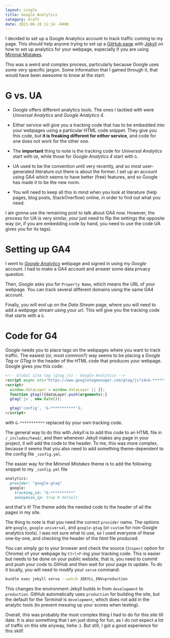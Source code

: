 ```yaml
---
layout: single
title: Google Analytics
category: draft
date: 2021-06-10 11:14 -0400
---
```


I decided to set up a Google Analytics account to track traffic coming to my page. This should help anyone trying to set up a [GitHub page][gh-pages] with [Jekyll][jekyll] on how to set up analytics for your webpage, especially if you are using [Minimal Mistakes][mm].

This was a weird and complex process, particularly because Google uses some very specific jargon. Some information that I gained through it, that would have been awesome to know at the start:

# G vs. UA

* *Google* offers different analytics tools. The ones I tackled with were *Universal Analytics* and *Google Analytics 4*. 

* Either service will give you a tracking code that has to be embedded into your webpages using a particular HTML code snippet. They give you this code, but **it is freaking different for either service**, and code for one does not work for the other one.

* The **important** thing to note is the tracking code for *Universal Analytics* start with `UA`, while those for *Google Analytics 4* start with `G`.

* UA used to be the convention until very recently, and so most user-generated literature out there is about the former. I set up an account using GA4 which seems to have better (free) features, and so Google has made it to be the new norm. 

* You will need to keep all this in mind when you look at literature (help pages, blog posts, StackOverflow) online, in order to find out what you need.

I am gonna use the remaining post to talk about GA4 now. However, the process for UA is very similar, your just need to flip the settings the opposite way (or, if you are embedding code by hand, you need to use the code UA gives you for its tags).

# Setting up GA4
I went to [*Google Analytics*][ga4] webpage and signed in using my *Google* account. I had to make a GA4 account and answer some data privacy question. 

Then, *Google* asks you for `Property Name`, which means the URL of your webpage. You can track several different domains using the same GA4 account. 

Finally, you will end up on the *Data Stream* page, where you will need to add a *webpage* stream using your url. This will give you the tracking code that starts with a `G`.

# Code for G4

*Google* needs you to place tags on the webpages where you want to track traffic. The easiest (or, most common?) way seems to be placing a *Google Tag* or *GTag* in the header of the HTML code that produces your webpage. Google gives you this code:

```html
<!-- Global site tag (gtag.js) - Google Analytics -->
<script async src="https://www.googletagmanager.com/gtag/js?id=G-***********"></script>
<script>
  window.dataLayer = window.dataLayer || [];
  function gtag(){dataLayer.push(arguments);}
  gtag('js', new Date());

  gtag('config', 'G-***********');
</script>
```

with `G-***********` replaced by your own tracking code.

The general way to do this with *Jekyll* is to add this code to an HTML file in `/_includes/head/`, and then whenever Jekyll makes any page in your project, it will add the code to the header. To me, this was more complex, because it seems that you also need to add something theme-dependent to the config file `_config.yml`. 

The easier way for the *Minimal Mistakes* theme is to add the following snippet to my `_config.yml` file


```ruby
analytics:
  provider: "google-gtag"
  google:
    tracking_id: "G-**********"
    anonymize_ip: true # default
```

and that's it! The theme adds the needed code to the header of all the pages in my site.

The thing to note is that you need the correct `provider` name. The options are `google`, `google-universal`, and `google-gtag` (or `custom` for non-Google analytics tools). I was not sure what to use, so I used everyone of these one-by-one, and checking the header of the html file produced. 

You can simply go to your browser and check the source (`Inspect` option for Chrome) of your webpage by `Ctrl+F`-ing your tracking code. This is easier but needs to be done on your public website, that is, you need to commit and push your code to GitHub and then wait for your page to update. To do it locally, you will need to modify your `serve` command:

```bash
bundle exec jekyll serve --watch JEKYLL_ENV=production
``` 

This changes the environment Jekyll builds in from `development` to `production`. GitHub automatically uses `production` for building the site, but the default for the *Terminal* is `development`, which does not add in the analytic tools (to prevent messing up your scores when testing). 

Overall, this was probably the most complex thing I had to do for this site till date. It is also something that I am just doing for fun, as I do not expect a lot of traffic on this site anyway, hehe :). But still, I got a good experience for this skill!

[gh-pages]: https://pages.github.com/
[jekyll]: https://jekyllrb.com/
[mm]: https://mmistakes.github.io/minimal-mistakes/
[ga4]: https://analytics.google.com/analytics/web/
